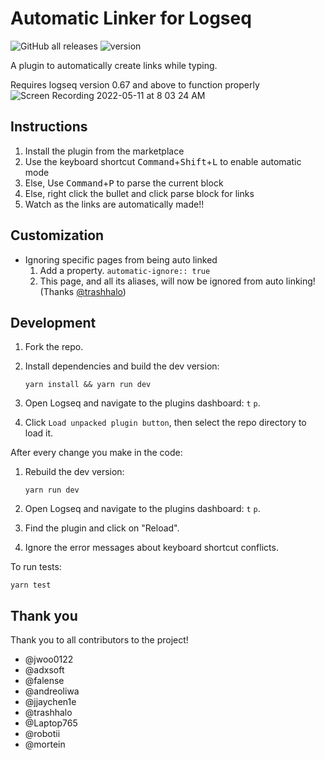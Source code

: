 # Automatic Linker for Logseq
![GitHub all releases](https://img.shields.io/github/downloads/the-homeless-god/logseq-automatic-linker-international/total) ![version](https://img.shields.io/github/package-json/v/the-homeless-god/logseq-automatic-linker-international)

A plugin to automatically create links while typing.

Requires logseq version 0.67 and above to function properly
![Screen Recording 2022-05-11 at 8 03 24 AM](https://user-images.githubusercontent.com/80150109/167770331-a89d9939-888f-466c-9738-29daa263e724.gif)

## Instructions

1. Install the plugin from the marketplace
2. Use the keyboard shortcut <kbd>Command</kbd>+<kbd>Shift</kbd>+<kbd>L</kbd> to enable automatic mode
3. Else, Use <kbd>Command</kbd>+<kbd>P</kbd> to parse the current block
4. Else, right click the bullet and click parse block for links
5. Watch as the links are automatically made!!

## Customization

- Ignoring specific pages from being auto linked
  1. Add a property. `automatic-ignore:: true`
  2. This page, and all its aliases, will now be ignored from auto linking! (Thanks [@trashhalo](https://github.com/trashhalo))

## Development

1.  Fork the repo.
2.  Install dependencies and build the dev version:

        yarn install && yarn run dev

3.  Open Logseq and navigate to the plugins dashboard: `t` `p`.
4.  Click `Load unpacked plugin button`, then select the repo directory to load it.

After every change you make in the code:

1.  Rebuild the dev version:

        yarn run dev

2.  Open Logseq and navigate to the plugins dashboard: `t` `p`.
3.  Find the plugin and click on "Reload".
4.  Ignore the error messages about keyboard shortcut conflicts.

To run tests:

    yarn test


## Thank you
Thank you to all contributors to the project!
- @jwoo0122
- @adxsoft
- @falense
- @andreoliwa
- @jjaychen1e
- @trashhalo
- @Laptop765
- @robotii
- @mortein
